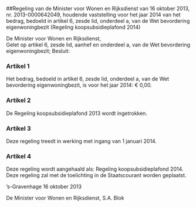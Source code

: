 <meta http-equiv='Content-Type' content='text/html; charset=utf-8' />

##Regeling van de Minister voor Wonen en Rijksdienst van 16 oktober 2013, nr. 2013-0000642049, houdende vaststelling voor het jaar 2014 van het bedrag, bedoeld in artikel 6, zesde lid, onderdeel a, van de Wet bevordering eigenwoningbezit (Regeling koopsubsidieplafond 2014)

De Minister voor Wonen en Rijksdienst,  
Gelet op artikel 6, zesde lid, aanhef en onderdeel a, van de Wet bevordering eigenwoningbezit;
Besluit:    

### Artikel  1  

Het bedrag, bedoeld in artikel 6, zesde lid, onderdeel a, van de Wet bevordering eigenwoningbezit, is voor het jaar 2014: € 0,00. 

### Artikel  2  

De Regeling koopsubsidieplafond 2013 wordt ingetrokken. 

### Artikel  3  

Deze regeling treedt in werking met ingang van 1 januari 2014. 

### Artikel  4  

Deze regeling wordt aangehaald als: Regeling koopsubsidieplafond 2014. 
Deze regeling zal met de toelichting in de Staatscourant worden geplaatst.   

’s-Gravenhage 
16 oktober 2013   

De 
Minister voor Wonen en Rijksdienst, 
S.A. Blok     
